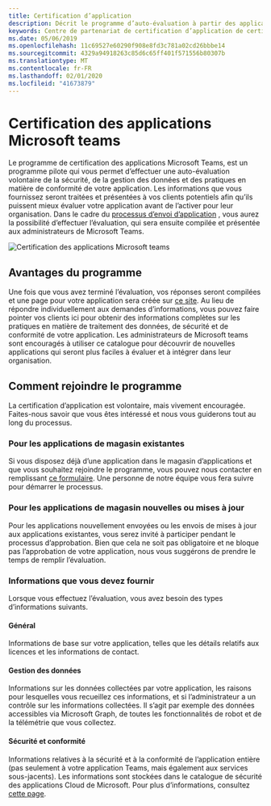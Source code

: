 ```yaml
---
title: Certification d’application
description: Décrit le programme d’auto-évaluation à partir des applications du Store
keywords: Centre de partenariat de certification d’application de certification AppSource Store
ms.date: 05/06/2019
ms.openlocfilehash: 11c69527e60290f908e8fd3c781a02cd26bbbe14
ms.sourcegitcommit: 4329a94918263c85d6c65ff401f571556b80307b
ms.translationtype: MT
ms.contentlocale: fr-FR
ms.lasthandoff: 02/01/2020
ms.locfileid: "41673879"
---
```

# <a name="microsoft-teams-app-certification"></a>Certification des applications Microsoft teams

Le programme de certification des applications Microsoft Teams, est un programme pilote qui vous permet d’effectuer une auto-évaluation volontaire de la sécurité, de la gestion des données et des pratiques en matière de conformité de votre application. Les informations que vous fournissez seront traitées et présentées à vos clients potentiels afin qu’ils puissent mieux évaluer votre application avant de l’activer pour leur organisation. Dans le cadre du [processus d’envoi d’application](~/concepts/deploy-and-publish/apps-publish.md) , vous aurez la possibilité d’effectuer l’évaluation, qui sera ensuite compilée et présentée aux administrateurs de Microsoft Teams.

![Certification des applications Microsoft teams](~/assets/images/self-assessment.png)

## <a name="program-benefits"></a>Avantages du programme

Une fois que vous avez terminé l’évaluation, vos réponses seront compilées et une page pour votre application sera créée sur [ce site](https://aka.ms/AppCertification). Au lieu de répondre individuellement aux demandes d’informations, vous pouvez faire pointer vos clients ici pour obtenir des informations complètes sur les pratiques en matière de traitement des données, de sécurité et de conformité de votre application. Les administrateurs de Microsoft teams sont encouragés à utiliser ce catalogue pour découvrir de nouvelles applications qui seront plus faciles à évaluer et à intégrer dans leur organisation.

## <a name="how-to-join-the-program"></a>Comment rejoindre le programme

La certification d’application est volontaire, mais vivement encouragée. Faites-nous savoir que vous êtes intéressé et nous vous guiderons tout au long du processus.

### <a name="for-existing-store-apps"></a>Pour les applications de magasin existantes

Si vous disposez déjà d’une application dans le magasin d’applications et que vous souhaitez rejoindre le programme, vous pouvez nous contacter en remplissant [ce formulaire](https://forms.office.com/Pages/ResponsePage.aspx?id=v4j5cvGGr0GRqy180BHbR3oKPRKv815GlRdzCCYPJGZUOUgzSUtFNU8yOFpYR0oyWElHVkxHODhQUyQlQCN0PWcu). Une personne de notre équipe vous fera suivre pour démarrer le processus.

### <a name="for-new-or-updated-store-apps"></a>Pour les applications de magasin nouvelles ou mises à jour

Pour les applications nouvellement envoyées ou les envois de mises à jour aux applications existantes, vous serez invité à participer pendant le processus d’approbation. Bien que cela ne soit pas obligatoire et ne bloque pas l’approbation de votre application, nous vous suggérons de prendre le temps de remplir l’évaluation.

### <a name="information-youll-need-to-provide"></a>Informations que vous devez fournir

Lorsque vous effectuez l’évaluation, vous avez besoin des types d’informations suivants.

#### <a name="general"></a>Général

Informations de base sur votre application, telles que les détails relatifs aux licences et les informations de contact.

#### <a name="data-handling"></a>Gestion des données

Informations sur les données collectées par votre application, les raisons pour lesquelles vous recueillez ces informations, et si l’administrateur a un contrôle sur les informations collectées. Il s’agit par exemple des données accessibles via Microsoft Graph, de toutes les fonctionnalités de robot et de la télémétrie que vous collectez.

#### <a name="security--compliance"></a>Sécurité et conformité

Informations relatives à la sécurité et à la conformité de l’application entière (pas seulement à votre application Teams, mais également aux services sous-jacents). Les informations sont stockées dans le catalogue de sécurité des applications Cloud de Microsoft. Pour plus d’informations, consultez [cette page](/cloud-app-security/attest-your-app).
